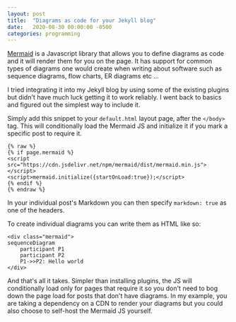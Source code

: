 ```yaml
---
layout: post
title:  "Diagrams as code for your Jekyll blog"
date:   2020-08-30 00:00:00 -0500
categories: programming
---
```


[Mermaid](https://mermaid-js.github.io/mermaid/#/) is a Javascript library that allows you to define diagrams as code and it will render them for you on the page. It has support for common types of diagrams one would create when writing about software such as sequence diagrams, flow charts, ER diagrams etc ...

I tried integrating it into my Jekyll blog by using some of the existing plugins but didn't have much luck getting it to work reliably. I went back to basics and figured out the simplest way to include it.

Simply add this snippet to your `default.html` layout page, after the `</body>` tag. This will conditionally load the Mermaid JS and initialize it if you mark a specific post to require it.

```
{% raw %}
{% if page.mermaid %}
<script src="https://cdn.jsdelivr.net/npm/mermaid/dist/mermaid.min.js"></script>
<script>mermaid.initialize({startOnLoad:true});</script>
{% endif %}
{% endraw %}
```


In your individual post's Markdown you can then specify `markdown: true` as one of the headers.

To create individual diagrams you can write them as HTML like so:

```
<div class="mermaid">
sequenceDiagram
    participant P1
    participant P2
    P1->>P2: Hello world
</div>
```

And that's all it takes. Simpler than installing plugins, the JS will conditionally load only for pages that require it so you don't need to bog down the page load for posts that don't have diagrams. In my example, you are taking a dependency on a CDN to render your diagrams but you could also choose to self-host the Mermaid JS yourself.
